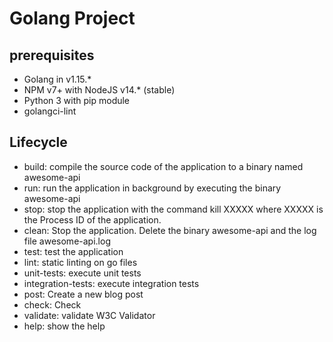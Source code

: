 # Golang Project

## prerequisites

- Golang in v1.15.\*
- NPM v7+ with NodeJS v14.\* (stable)
- Python 3 with pip module
- golangci-lint

## Lifecycle

- build: compile the source code of the application to a binary named awesome-api
- run: run the application in background by executing the binary awesome-api
- stop: stop the application with the command kill XXXXX where XXXXX is the Process ID of the application.
- clean: Stop the application. Delete the binary awesome-api and the log file awesome-api.log
- test: test the application
- lint: static linting on go files
- unit-tests: execute unit tests
- integration-tests: execute integration tests
- post:  Create a new blog post
- check: Check
- validate:  validate W3C Validator
- help: show the help